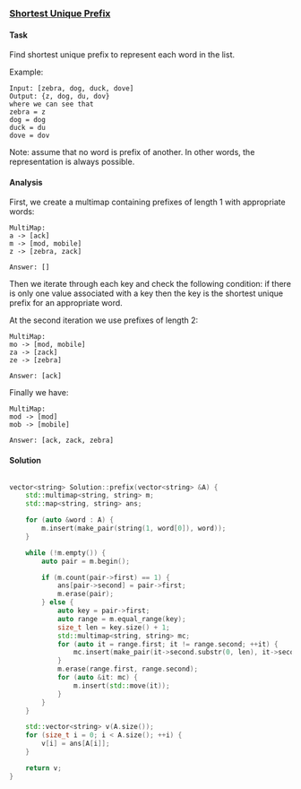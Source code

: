 ### [Shortest Unique Prefix][1]

#### Task

Find shortest unique prefix to represent each word in the list.

Example:

```
Input: [zebra, dog, duck, dove]
Output: {z, dog, du, dov}
where we can see that
zebra = z
dog = dog
duck = du
dove = dov
```

Note: assume that no word is prefix of another. In other words, the representation is always possible.

#### Analysis

First, we create a multimap containing prefixes of length 1 with appropriate words:

```
MultiMap:
a -> [ack]
m -> [mod, mobile]
z -> [zebra, zack]

Answer: []
```

Then we iterate through each key and check the following condition: if there is only one value associated with a key then the key is the shortest unique prefix for an appropriate word.

At the second iteration we use prefixes of length 2:

```
MultiMap:
mo -> [mod, mobile]
za -> [zack]
ze -> [zebra]

Answer: [ack]
```

Finally we have:

```
MultiMap:
mod -> [mod]
mob -> [mobile]

Answer: [ack, zack, zebra]
```


#### Solution

```cpp

vector<string> Solution::prefix(vector<string> &A) {
    std::multimap<string, string> m;
    std::map<string, string> ans;

    for (auto &word : A) {
        m.insert(make_pair(string(1, word[0]), word));
    }

    while (!m.empty()) {
        auto pair = m.begin();

        if (m.count(pair->first) == 1) {
            ans[pair->second] = pair->first;
            m.erase(pair);
        } else {
            auto key = pair->first;
            auto range = m.equal_range(key);
            size_t len = key.size() + 1;
            std::multimap<string, string> mc;
            for (auto it = range.first; it != range.second; ++it) {
                mc.insert(make_pair(it->second.substr(0, len), it->second));
            }
            m.erase(range.first, range.second);
            for (auto &it: mc) {
                m.insert(std::move(it));
            }
        }
    }

    std::vector<string> v(A.size());
    for (size_t i = 0; i < A.size(); ++i) {
        v[i] = ans[A[i]];
    }

    return v;
}

```

[1]: https://www.interviewbit.com/problems/shortest-unique-prefix/

